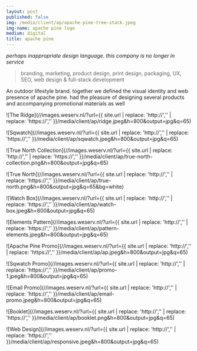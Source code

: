 ```yaml
---
layout: post
published: false
img: /media/client/ap/apache-pine-tree-stack.jpeg
img-name: apache pine logo
medium: digital
title: apache pine
---  
```

*perhaps inappropriate design language. this company is no longer in service* 

> branding, marketing, product design, print design, packaging, UX, SEO, web design & full-stack development
  
An outdoor lifestyle brand. together we defined the visual identity and web presence of apache pine.  had the pleasure of designing several products and accompanying promotional materials as well  
  
  
![The Ridge](//images.weserv.nl/?url={{ site.url | replace: 'http://','' | replace: 'https://','' }}/media/client/ap/ridge.jpeg&h=800&output=jpg&q=65)  
  
![Sqwatch](//images.weserv.nl/?url={{ site.url | replace: 'http://','' | replace: 'https://','' }}/media/client/ap/sqwatch.jpeg&h=800&output=jpg&q=65)  
  
![True North Collection](//images.weserv.nl/?url={{ site.url | replace: 'http://','' | replace: 'https://','' }}/media/client/ap/true-north-collection.png&h=800&output=jpg&q=65)  
  
![True North](//images.weserv.nl/?url={{ site.url | replace: 'http://','' | replace: 'https://','' }}/media/client/ap/true-north.png&h=800&output=jpg&q=65&bg=white)  
  
![Watch Box](//images.weserv.nl/?url={{ site.url | replace: 'http://','' | replace: 'https://','' }}/media/client/ap/watch-box.jpeg&h=800&output=jpg&q=65)  
  
![Elements Pattern](//images.weserv.nl/?url={{ site.url | replace: 'http://','' | replace: 'https://','' }}/media/client/ap/pattern-elements.jpeg&h=800&output=jpg&q=65) 
  
![Apache Pine Promo](//images.weserv.nl/?url={{ site.url | replace: 'http://','' | replace: 'https://','' }}/media/client/ap/ap.jpeg&h=800&output=jpg&q=65)  
  
![Sqwatch Promo](//images.weserv.nl/?url={{ site.url | replace: 'http://','' | replace: 'https://','' }}/media/client/ap/promo-1.jpeg&h=800&output=jpg&q=65)  
  
![Email Promo](//images.weserv.nl/?url={{ site.url | replace: 'http://','' | replace: 'https://','' }}/media/client/ap/email-promo.jpeg&h=800&output=jpg&q=65)  
  
![Booklet](//images.weserv.nl/?url={{ site.url | replace: 'http://','' | replace: 'https://','' }}/media/client/ap/booklet.png&h=800&output=jpg&q=65)  
  
![Web Design](//images.weserv.nl/?url={{ site.url | replace: 'http://','' | replace: 'https://','' }}/media/client/ap/responsive.jpeg&h=800&output=jpg&q=65)